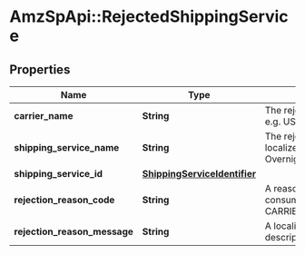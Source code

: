 # AmzSpApi::RejectedShippingService

## Properties
Name | Type | Description | Notes
------------ | ------------- | ------------- | -------------
**carrier_name** | **String** | The rejected shipping carrier name. e.g. USPS | 
**shipping_service_name** | **String** | The rejected shipping service localized name. e.g. FedEx Standard Overnight | 
**shipping_service_id** | [**ShippingServiceIdentifier**](ShippingServiceIdentifier.md) |  | 
**rejection_reason_code** | **String** | A reason code meant to be consumed programatically. e.g. CARRIER_CANNOT_SHIP_TO_POBOX | 
**rejection_reason_message** | **String** | A localized human readable description of the rejected reason. | [optional] 

